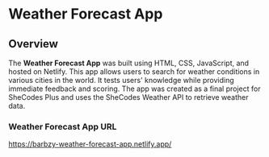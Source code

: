 # Weather Forecast App

## Overview
The **Weather Forecast App** was built using  HTML, CSS, JavaScript, and hosted on Netlify. This app allows users to search for weather conditions in various cities in the world. It tests users' knowledge while providing immediate feedback and scoring. The app was created as a final project for SheCodes Plus and uses the SheCodes Weather API to retrieve weather data.

### Weather Forecast App URL
https://barbzy-weather-forecast-app.netlify.app/
